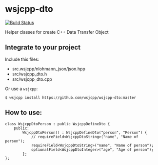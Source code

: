 # wsjcpp-dto

[![Build Status](https://api.travis-ci.com/wsjcpp/wsjcpp-dto.svg?branch=master)](https://travis-ci.com/wsjcpp/wsjcpp-dto)

Helper classes for create C++ Data Transfer Object 

## Integrate to your project

Include this files:

* src.wsjcpp/nlohmann_json/json.hpp
* src/wsjcpp_dto.h
* src/wsjcpp_dto.cpp

Or use a `wsjcpp`:

```
$ wsjcpp install https://github.com/wsjcpp/wsjcpp-dto:master
```

## How to use:

```
class WsjcppDtoPerson : public WsjcppDefineDto {
    public:
        WsjcppDtoPerson() : WsjcppDefineDto("person", "Person") {
            // requireField<WsjcppDtoString>("name", "Name of person");
            requireField<WsjcppDtoString>("name", "Name of person");
            optionalField<WsjcppDtoInteger>("age", "Age of person");
        };
};
```

